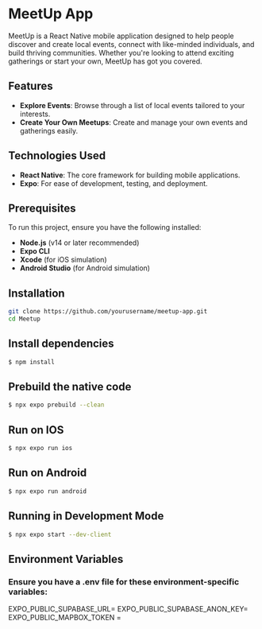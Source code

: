 # MeetUp App

MeetUp is a React Native mobile application designed to help people discover and create local events, connect with like-minded individuals, and build thriving communities. Whether you're looking to attend exciting gatherings or start your own, MeetUp has got you covered.

## Features

- **Explore Events**: Browse through a list of local events tailored to your interests.
- **Create Your Own Meetups**: Create and manage your own events and gatherings easily.

## Technologies Used

- **React Native**: The core framework for building mobile applications.
- **Expo**: For ease of development, testing, and deployment.

## Prerequisites

To run this project, ensure you have the following installed:

- **Node.js** (v14 or later recommended)
- **Expo CLI**
- **Xcode** (for iOS simulation)
- **Android Studio** (for Android simulation)

## Installation

```bash
git clone https://github.com/yourusername/meetup-app.git
cd Meetup
```

## Install dependencies

```bash
$ npm install
```

## Prebuild the native code

```bash
$ npx expo prebuild --clean
```

## Run on IOS

```bash
$ npx expo run ios
```

## Run on Android

```bash
$ npx expo run android
```

## Running in Development Mode

```bash
$ npx expo start --dev-client
```

## Environment Variables

### **Ensure you have a .env file for these environment-specific variables:**

EXPO_PUBLIC_SUPABASE_URL=
EXPO_PUBLIC_SUPABASE_ANON_KEY=
EXPO_PUBLIC_MAPBOX_TOKEN =
